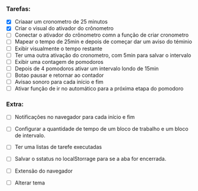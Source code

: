 ### Tarefas:

- [X] Criaaar um cronometro de 25 minutos
- [X] Criar o visual do ativador do crônometro
- [ ] Conectar o ativador do crônometro comn a função de criar cronometro
- [ ] Mapear o tempo de 25min e  depois de começar dar um aviso do téminio 
- [ ] Exibir visualmente o tempo restante
- [ ] Ter uma outra ativação do cronometro, com 5min para salvar o intervalo
- [ ] Exibir uma contagem de pomodoros
- [ ] Depois de 4 pomodoros ativar um intervalo londo de 15min
- [ ] Botao pausar e retornar ao contador
- [ ] Avisao sonoro para cada início e fim
- [ ] Ativar função de ir no automático para a próxima etapa do pomodoro

### Extra:

- [ ] Notificações no navegador para cada início e fim 
- [ ] Configurar a quantidade de tempo de um bloco de trabalho e um bloco de intervalo.
- [ ] Ter uma listas de tarefe executadas
- [ ] Salvar o sstatus no localStorrage para se a aba for encerrada.
- [ ] Extensão do navegador
- [ ] Alterar tema

